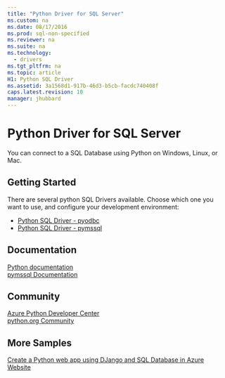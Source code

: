 ```yaml
---
title: "Python Driver for SQL Server"
ms.custom: na
ms.date: 08/17/2016
ms.prod: sql-non-specified
ms.reviewer: na
ms.suite: na
ms.technology: 
  - drivers
ms.tgt_pltfrm: na
ms.topic: article
H1: Python SQL Driver
ms.assetid: 3a1568d1-917b-46d3-b5cb-facdc740408f
caps.latest.revision: 10
manager: jhubbard
---
```

# Python Driver for SQL Server
You can  connect to a SQL Database using Python on Windows, Linux, or Mac.  
  
## Getting Started  
There are several python SQL Drivers available.  Choose which one you want to use, and configure your development environment:
* [Python SQL Driver - pyodbc](../content/Python-SQL-Driver---pyodbc.md)
* [Python SQL Driver - pymssql](../content/Python-SQL-Driver---pymssql.md)
  
## Documentation  
[Python documentation](https://www.python.org/doc/)  
[pymssql Documentation](http://pymssql.org)  
  
## Community  
[Azure Python Developer Center](https://azure.microsoft.com/develop/python/)  
[python.org Community](https://www.python.org/community/)  
  
## More Samples  
[Create a Python web app using DJango and SQL Database in Azure Website](https://github.com/Microsoft/PTVS/wiki/Django-and-SQL-Database-on-Azure)